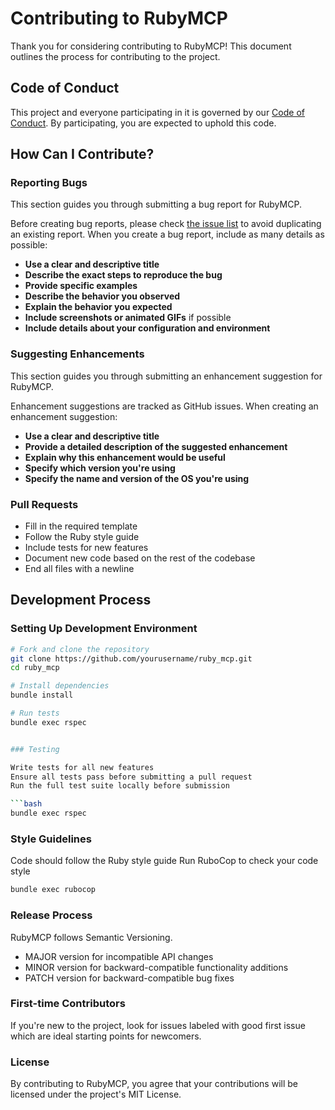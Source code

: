 # Contributing to RubyMCP

Thank you for considering contributing to RubyMCP! This document outlines the process for contributing to the project.

## Code of Conduct

This project and everyone participating in it is governed by our [Code of Conduct](CODE_OF_CONDUCT.md). By participating, you are expected to uphold this code.

## How Can I Contribute?

### Reporting Bugs

This section guides you through submitting a bug report for RubyMCP.

Before creating bug reports, please check [the issue list](https://github.com/nagstler/ruby_mcp/issues) to avoid duplicating an existing report. When you create a bug report, include as many details as possible:

* **Use a clear and descriptive title**
* **Describe the exact steps to reproduce the bug**
* **Provide specific examples**
* **Describe the behavior you observed**
* **Explain the behavior you expected**
* **Include screenshots or animated GIFs** if possible
* **Include details about your configuration and environment**

### Suggesting Enhancements

This section guides you through submitting an enhancement suggestion for RubyMCP.

Enhancement suggestions are tracked as GitHub issues. When creating an enhancement suggestion:

* **Use a clear and descriptive title**
* **Provide a detailed description of the suggested enhancement**
* **Explain why this enhancement would be useful**
* **Specify which version you're using**
* **Specify the name and version of the OS you're using**

### Pull Requests

* Fill in the required template
* Follow the Ruby style guide
* Include tests for new features
* Document new code based on the rest of the codebase
* End all files with a newline

## Development Process

### Setting Up Development Environment

```bash
# Fork and clone the repository
git clone https://github.com/yourusername/ruby_mcp.git
cd ruby_mcp

# Install dependencies
bundle install

# Run tests
bundle exec rspec


### Testing

Write tests for all new features
Ensure all tests pass before submitting a pull request
Run the full test suite locally before submission

```bash
bundle exec rspec
```

### Style Guidelines

Code should follow the Ruby style guide
Run RuboCop to check your code style

```bash
bundle exec rubocop
```

### Release Process

RubyMCP follows Semantic Versioning.

- MAJOR version for incompatible API changes
- MINOR version for backward-compatible functionality additions
- PATCH version for backward-compatible bug fixes

### First-time Contributors
If you're new to the project, look for issues labeled with good first issue which are ideal starting points for newcomers.

### License
By contributing to RubyMCP, you agree that your contributions will be licensed under the project's MIT License.